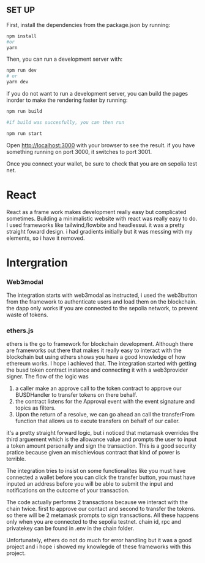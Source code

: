 

## SET UP

First, install the dependencies from the package.json by running:
```bash
npm install
#or
yarn
```
Then, you can run a development server with:

```bash
npm run dev
# or
yarn dev
```
if you do not want to run a development server, you can build the pages inorder to make the rendering faster by running:

```bash
npm run build

#if build was succesfully, you can then run 

npm run start
```
Open [http://localhost:3000](http://localhost:3000) with your browser to see the result. if you have something running on port 3000, it switches to port 3001.

Once you connect your wallet, be sure to check that you are on sepolia test net.


# React

React as a frame work makes development really easy but complicated sometimes. Building a minimalistic website with react was really easy to do. I used frameworks like tailwind,flowbite and headlessui. it was a pretty straight foward design. i had gradients initially but it was messing with my elements, so i have it removed. 

# Intergration
### Web3modal
The integration starts with web3modal as instructed, i used the web3button from the framework to authenticate users and load them on the blockchain. the dapp only works if you are connected to the sepolia network, to prevent waste of tokens.

### ethers.js

ethers is the go to framework for blockchain development. Although there are frameworks out there that makes it really easy to interact with the blockchain but using ethers shows you have a good knowledge of how ethereum works. I hope i achieved that. The integration started with getting the busd token contract instance and connecting it with a web3provider signer. The flow of the logic was 

1. a caller make an approve call to the token contract to approve our BUSDHandler to transfer tokens on there behalf.
2. the contract listens for the Approval event with the event signature and topics as filters.
3. Upon the return of a resolve, we can go ahead an call the transferFrom function that allows us to excute transfers on behalf of our caller.

it's a pretty straight forward logic, but i noticed that metamask overrides the third arguement which is the allowance value and prompts the user to input a token amount personally and sign the transaction. This is a good security pratice because given an mischievious contract that kind of power is terrible.

The integration tries to insist on some functionalites like you must have connected a wallet before you can click the transfer button, you must have inputed an address before you will be able to submit the input and notifications on the outcome of your transaction.

The code actually performs 2 transactions because we interact with the chain twice. first to approve our contact and second to transfer the tokens. so there will be 2 metamask prompts to sign transactions. All these happens only when you are connected to the sepolia testnet. chain id, rpc and privatekey can be found in .env in the chain folder.

Unfortunately, ethers do not do much for error handling but it was a good project and i hope i showed my knowlegde of these frameworks with this project. 